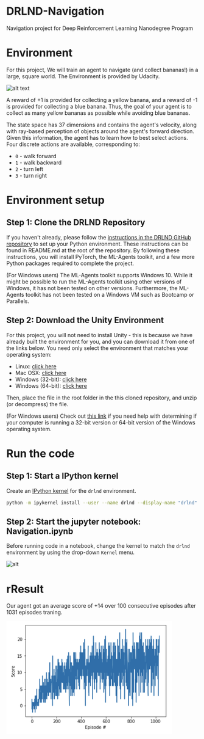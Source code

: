 # DRLND-Navigation
Navigation project for Deep Reinforcement Learning Nanodegree Program

# Environment
For this project, We will train an agent to navigate (and collect bananas!) in a large, square world.
The Environment is provided by Udacity. 
 
![alt text][env]

[env]: https://github.com/tiantian20007/DRLND-Navigation/blob/master/res/env "Logo Title Text 2"

A reward of +1 is provided for collecting a yellow banana, and a reward of -1 is provided for collecting a blue banana. Thus, the goal of your agent is to collect as many yellow bananas as possible while avoiding blue bananas.

The state space has 37 dimensions and contains the agent's velocity, along with ray-based perception of objects around the agent's forward direction. Given this information, the agent has to learn how to best select actions. Four discrete actions are available, corresponding to:

- `0` - walk forward 
- `1` - walk backward
- `2` - turn left
- `3` - turn right

# Environment setup

## Step 1: Clone the DRLND Repository
If you haven't already, please follow the [instructions in the DRLND GitHub repository](https://github.com/udacity/deep-reinforcement-learning#dependencies) to set up your Python environment. These instructions can be found in README.md at the root of the repository. By following these instructions, you will install PyTorch, the ML-Agents toolkit, and a few more Python packages required to complete the project.

(For Windows users) The ML-Agents toolkit supports Windows 10. While it might be possible to run the ML-Agents toolkit using other versions of Windows, it has not been tested on other versions. Furthermore, the ML-Agents toolkit has not been tested on a Windows VM such as Bootcamp or Parallels.

## Step 2: Download the Unity Environment
For this project, you will not need to install Unity - this is because we have already built the environment for you, and you can download it from one of the links below. You need only select the environment that matches your operating system:

- Linux: [click here](https://s3-us-west-1.amazonaws.com/udacity-drlnd/P1/Banana/Banana_Linux.zip)
- Mac OSX: [click here](https://s3-us-west-1.amazonaws.com/udacity-drlnd/P1/Banana/Banana.app.zip)
- Windows (32-bit): [click here](https://s3-us-west-1.amazonaws.com/udacity-drlnd/P1/Banana/Banana_Windows_x86.zip)
- Windows (64-bit): [click here](https://s3-us-west-1.amazonaws.com/udacity-drlnd/P1/Banana/Banana_Windows_x86_64.zip)

Then, place the file in the root folder in the this cloned repository, and unzip (or decompress) the file.

(For Windows users) Check out [this link](https://support.microsoft.com/en-us/help/827218/how-to-determine-whether-a-computer-is-running-a-32-bit-version-or-64) if you need help with determining if your computer is running a 32-bit version or 64-bit version of the Windows operating system.

# Run the code

## Step 1: Start a IPython kernel
Create an [IPython kernel](http://ipython.readthedocs.io/en/stable/install/kernel_install.html) for the `drlnd` environment.  
```bash
python -m ipykernel install --user --name drlnd --display-name "drlnd"
```
## Step 2: Start the jupyter notebook: Navigation.ipynb
Before running code in a notebook, change the kernel to match the `drlnd` environment by using the drop-down `Kernel` menu. 

![alt][jupyternotebook]

[jupyternotebook]: https://user-images.githubusercontent.com/10624937/42386929-76f671f0-8106-11e8-9376-f17da2ae852e.png "Logo Title 3"


# rResult

Our agent got an average score of +14 over 100 consecutive episodes after 1031 episodes traning.

![alt text][result]

[result]: https://github.com/tiantian20007/DRLND-Navigation/blob/master/res/result.png "Logo Title Text 2"


